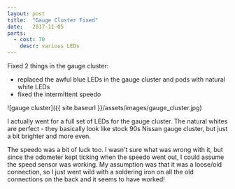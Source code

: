 ```yaml
---
layout: post
title:  "Gauge Cluster Fixed"
date:   2017-11-05
parts:
  - cost: 70
    descr: various LEDs
---
```


Fixed 2 things in the gauge cluster:

 * replaced the awful blue LEDs in the gauge cluster and pods with natural white LEDs
 * fixed the intermittent speedo

![gauge cluster]({{ site.baseurl }}/assets/images/gauge_cluster.jpg)

I actually went for a full set of LEDs for the gauge cluster. The natural
whites are perfect - they basically look like stock 90s Nissan gauge cluster,
but just a bit brighter and more even.

The speedo was a bit of luck too. I wasn't sure what was wrong with it, but
since the odometer kept ticking when the speedo went out, I could assume the
speed sensor was working. My assumption was that it was a loose/old connection,
so I just went wild with a soldering iron on all the old connections on the
back and it seems to have worked!
